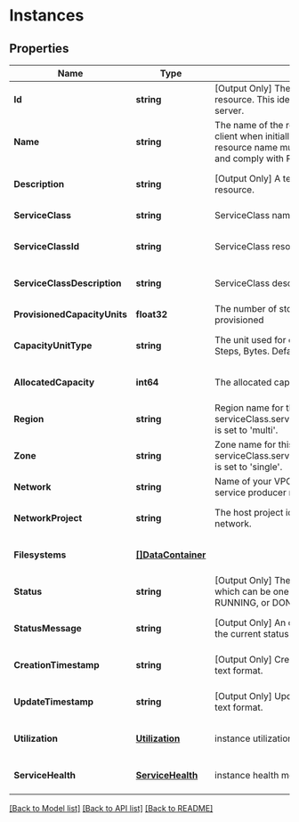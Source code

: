 # Instances

## Properties
Name | Type | Description | Notes
------------ | ------------- | ------------- | -------------
**Id** | **string** | [Output Only] The unique identifier for the resource. This identifier is defined by the server. | [optional] [default to null]
**Name** | **string** | The name of the resource, provided by the client when initially creating the resource. The resource name must be 1-63 characters long, and comply with RFC1035 | [default to null]
**Description** | **string** | [Output Only] A textual description of the resource. | [optional] [default to null]
**ServiceClass** | **string** | ServiceClass name | [default to null]
**ServiceClassId** | **string** | ServiceClass resource unique id | [optional] [default to null]
**ServiceClassDescription** | **string** | ServiceClass descriptive name | [optional] [default to null]
**ProvisionedCapacityUnits** | **float32** | The number of storage capacity units provisioned | [default to null]
**CapacityUnitType** | **string** | The unit used for capacity, possible values are: Steps, Bytes.  Default value is Steps. | [optional] [default to null]
**AllocatedCapacity** | **int64** | The allocated capacity in bytes | [optional] [default to null]
**Region** | **string** | Region name for this request, required if serviceClass.serviceProtection.protectionMode is set to &#39;multi&#39;. | [optional] [default to null]
**Zone** | **string** | Zone name for this request, required if serviceClass.serviceProtection.protectionMode is set to &#39;single&#39;. | [optional] [default to null]
**Network** | **string** | Name of your VPC network connected with service producer network. | [default to null]
**NetworkProject** | **string** | The host project id if using a shared VPC network. | [optional] [default to null]
**Filesystems** | [**[]DataContainer**](data_container.md) |  | [optional] [default to null]
**Status** | **string** | [Output Only] The status of the operation, which can be one of the following: PENDING, RUNNING, or DONE. | [optional] [default to null]
**StatusMessage** | **string** | [Output Only] An optional textual description of the current status of the operation. | [optional] [default to null]
**CreationTimestamp** | **string** | [Output Only] Creation timestamp in RFC3339 text format. | [optional] [default to null]
**UpdateTimestamp** | **string** | [Output Only] Update timestamp in RFC3339 text format. | [optional] [default to null]
**Utilization** | [**Utilization**](utilization.md) | instance utilization metrics | [optional] [default to null]
**ServiceHealth** | [**ServiceHealth**](serviceHealth.md) | instance health metrics | [optional] [default to null]

[[Back to Model list]](../README.md#documentation-for-models) [[Back to API list]](../README.md#documentation-for-api-endpoints) [[Back to README]](../README.md)



